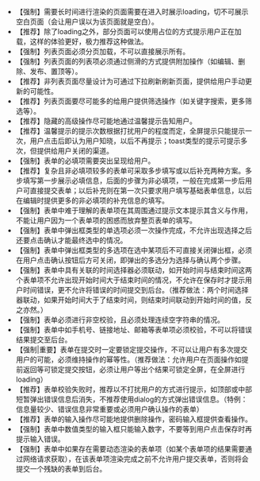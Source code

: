 - 【强制】需要长时间进行渲染的页面需要在进入时展示loading，切不可展示空白页面（会让用户误以为该页面就是空白）。
- 【推荐】除了loading之外，部分页面可以使用占位的方式提示用户正在加载，这样的体验更好，极力推荐这种做法。
- 【强制】列表页面必须分页加载，不可以直接展示所有。
- 【强制】列表页面的列表项必须通过侧滑的方式提供附加操作（如编辑、删除、发布、置顶等）。
- 【推荐】非列表页面尽量设计为可通过下拉刷新刷新页面，提供给用户手动更新的可能性。
- 【推荐】列表页面要尽可能多的给用户提供筛选操作（如关键字搜索，更多筛选等）。
- 【推荐】隐藏的高级操作尽可能地通过温馨提示告知用户。
- 【推荐】温馨提示的提示次数根据打扰用户的程度而定，全屏提示只能提示一次，用户点击后即认为用户知晓，以后不再提示；toast类型的提示可提示多次，但提供给用户关闭的渠道。
- 【强制】表单的必填项需要突出呈现给用户。
- 【推荐】复杂且非必填项较多的表单可采取多步填写或以后补充两种方案。多步填写第一步展示必填信息，后面的步骤为非必填项，一般在完成第一步后用户可直接提交表单；以后补充则在第一次只要求用户填写基础表单信息，以后在编辑时提供更多的非必填项的补充信息的填写。
- 【强制】表单中难于理解的表单项在其周围通过提示文本提示其含义与作用，不能让用户因为一个表单项的困惑而放弃整页表单的填写。
- 【强制】表单中弹出框类型的单选项必须一次操作完成，不允许出现选择之后还要点击确认才能最终选中的情况。
- 【强制】表单中弹出框类型的多选项在选中某项后不可直接关闭弹出框，必须在用户点击确认按钮后方可关闭，即弹出的多选分为选择与确认两个步骤。
- 【强制】表单中具有关联的时间选择器必须联动，如开始时间与结束时间这两个表单项不允许出现开始时间大于结束时间的情况，不允许在保存时才提示用户时间错误，更不允许将错误的时间提交到后台。（推荐做法：两个时间选择器联动，如果开始时间大于了结束时间，则结束时间联动到开始时间的值，反之亦然。）
- 【强制】表单必须进行非空校验，且必须处理连续空字符串的情况。
- 【强制】表单中如手机号、链接地址、邮箱等表单项必须校验，不可以将错误结果提交至后台。
- 【强制|重要】表单在提交时一定要锁定提交操作，不可以让用户有多次提交用户的可能，必须维持操作的幂等性。（推荐做法：允许用户在页面操作如提前返回等可锁定提交按钮，必须让用户等出个结果可锁定全屏，在全屏进行loading）
- 【推荐】表单校验失败时，推荐以不打扰用户的方式进行提示，如顶部或中部短暂弹出错误信息后消失，不推荐使用dialog的方式弹出错误信息。（特例：信息量较少、错误信息非常重要或必须用户确认操作的表单）
- 【推荐】表单的输入操作尽可能地提供删除操作，密码输入框提供查看操作。
- 【强制】表单中数值类型的输入框只能输入数字，不要等到用户点击保存时再提示输入错误。
- 【强制】表单中如果存在需要动态渲染的表单项（如某个表单项的结果需要通过网络请求获取），在该表单项渲染完成之前不允许用户提交表单，否则将会提交一个残缺的表单到后台。
